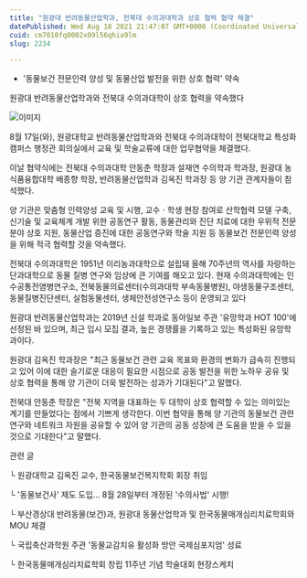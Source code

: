 ```yaml
---
title: "원광대 반려동물산업학과, 전북대 수의과대학과 상호 협력 협약 체결"
datePublished: Wed Aug 18 2021 21:47:07 GMT+0000 (Coordinated Universal Time)
cuid: cm7010fq0002x09l56qhia9lm
slug: 2234

---
```



- '동물보건 전문인력 양성 및 동물산업 발전을 위한 상호 협력' 약속

원광대 반려동물산업학과와 전북대 수의과대학이 상호 협력을 약속했다

![이미지](https://cdn.hashnode.com/res/hashnode/image/upload/v1739250784716/b23587bf-e610-495b-b64c-b4ecdd127973.jpeg)

8월 17일(와), 원광대학교 반려동물산업학과와 전북대 수의과대학이 전북대학교 특성화캠퍼스 행정관 회의실에서 교육 및 학술교류에 대한 업무협약을 체결했다.

이날 협약식에는 전북대 수의과대학 안동춘 학장과 설재연 수의학과 학과장, 원광대 농식품융합대학 배종향 학장, 반려동물산업학과 김옥진 학과장 등 양 기관 관계자들이 참석했다.

양 기관은 맞춤형 인력양성 교육 및 시행, 교수ㆍ학생 현장 참여로 산학협력 모델 구축, 신기술 및 교육체계 개발 위한 공동연구 활동, 동물관리와 진단 치료에 대한 우위적 전문분야 상호 지원, 동물산업 증진에 대한 공동연구와 학술 지원 등 동물보건 전문인력 양성을 위해 적극 협력할 것을 약속했다.

전북대 수의과대학은 1951년 이리농과대학으로 설립돼 올해 70주년의 역사를 자랑하는 단과대학으로 동물 질병 연구와 임상에 큰 기여를 해오고 있다. 현재 수의과대학에는 인수공통전염병연구소, 전북동물의료센터(수의과대학 부속동물병원), 야생동물구조센터, 동물질병진단센터, 실험동물센터, 생체안전성연구소 등이 운영되고 있다

원광대 반려동물산업학과는 2019년 신설 학과로 동아일보 주관 '유망학과 HOT 100'에 선정된 바 있으며, 최근 입시 모집 결과, 높은 경쟁률을 기록하고 있는 특성화된 유망학과이다.

원광대 김옥진 학과장은 "최근 동물보건 관련 교육 목표와 환경의 변화가 급속히 진행되고 있어 이에 대한 슬기로운 대응이 필요한 시점으로 공동 발전을 위한 노하우 공유 및 상호 협력을 통해 양 기관이 더욱 발전하는 성과가 기대된다"고 말했다.

전북대 안동춘 학장은 "전북 지역을 대표하는 두 대학이 상호 협력할 수 있는 의미있는 계기를 만들었다는 점에서 기쁘게 생각한다. 이번 협약을 통해 양 기관의 동물보건 관련 연구와 네트워크 자원을 공유할 수 있어 양 기관의 공동 성장에 큰 도움을 받을 수 있을 것으로 기대한다"고 말했다.

관련 글

└ 원광대학교 김옥진 교수, 한국동물보건복지학회 회장 취임

└ '동물보건사' 제도 도입... 8월 28일부터 개정된 '수의사법' 시행!

└ 부산경상대 반려동물(보건)과, 원광대 동물산업학과 및 한국동물매개심리치료학회와 MOU 체결

└ 국립축산과학원 주관 '동물교감치유 활성화 방안 국제심포지엄' 성료

└ 한국동물매개심리치료학회 창립 11주년 기념 학술대회 현장스케치